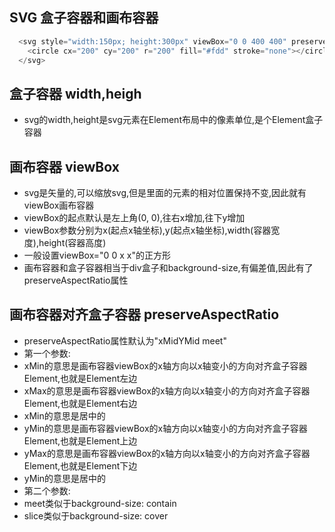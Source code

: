 ## SVG 盒子容器和画布容器

```javascript
  <svg style="width:150px; height:300px" viewBox="0 0 400 400" preserveAspectRatio="xMidYMid meet">
    <circle cx="200" cy="200" r="200" fill="#fdd" stroke="none"></circle>
  </svg>
```

盒子容器 width,heigh
----------
- svg的width,height是svg元素在Element布局中的像素单位,是个Element盒子容器

画布容器 viewBox
----------
- svg是矢量的,可以缩放svg,但是里面的元素的相对位置保持不变,因此就有viewBox画布容器
- viewBox的起点默认是左上角(0, 0),往右x增加,往下y增加
- viewBox参数分别为x(起点x轴坐标),y(起点x轴坐标),width(容器宽度),height(容器高度)
- 一般设置viewBox="0 0 x x"的正方形
- 画布容器和盒子容器相当于div盒子和background-size,有偏差值,因此有了preserveAspectRatio属性

画布容器对齐盒子容器 preserveAspectRatio
----------
- preserveAspectRatio属性默认为"xMidYMid meet"
- 第一个参数:
- xMin的意思是画布容器viewBox的x轴方向以x轴变小的方向对齐盒子容器Element,也就是Element左边
- xMax的意思是画布容器viewBox的x轴方向以x轴变小的方向对齐盒子容器Element,也就是Element右边
- xMin的意思是居中的
- yMin的意思是画布容器viewBox的x轴方向以x轴变小的方向对齐盒子容器Element,也就是Element上边
- yMax的意思是画布容器viewBox的x轴方向以x轴变小的方向对齐盒子容器Element,也就是Element下边
- yMin的意思是居中的
- 第二个参数:
- meet类似于background-size: contain
- slice类似于background-size: cover

